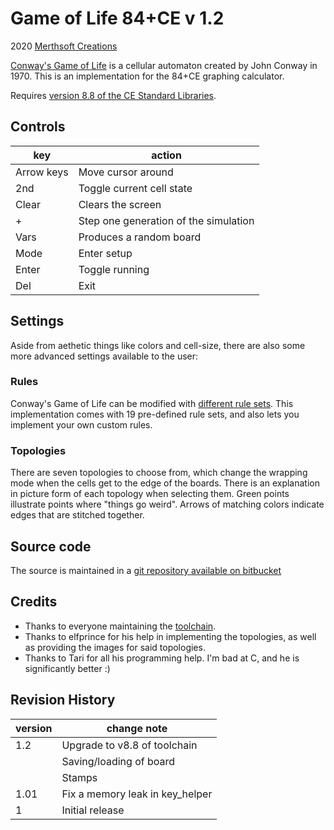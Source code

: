 # Game of Life 84+CE v 1.2

2020 [Merthsoft Creations](shaun@shaunmcfall.com)

[Conway's Game of Life](https://en.wikipedia.org/wiki/Conway's_Game_of_Life) is a cellular automaton created by John Conway in 1970. This is an implementation
for the 84+CE graphing calculator.

Requires [version 8.8 of the CE Standard Libraries](https://github.com/CE-Programming/libraries/releases/tag/v8.8).

## Controls

| key | action |
|-|-|
|Arrow keys | Move cursor around |
| 2nd | Toggle current cell state |
| Clear | Clears the screen |
| + | Step one generation of the simulation |
|Vars | Produces a random board |
|Mode | Enter setup |
|Enter | Toggle running
|Del | Exit

## Settings

Aside from aethetic things like colors and cell-size, there are also some more advanced settings available to the user:

### Rules

Conway's Game of Life can be modified with [different rule sets](https://en.wikipedia.org/wiki/Life-like_cellular_automaton). This implementation comes with 19 pre-defined rule sets, and also lets you implement your own custom rules.

### Topologies

There are seven topologies to choose from, which change the wrapping mode when the cells get to the edge of the boards. There is an explanation in picture form of each topology when selecting them. Green points illustrate points where "things go weird". Arrows of matching colors indicate edges that are stitched together.

## Source code

The source is maintained in a [git repository available on bitbucket](https://bitbucket.org/merthsoft/gol-84-ce)

## Credits

- Thanks to everyone maintaining the [toolchain]((https://github.com/CE-Programming/toolchain)).
- Thanks to elfprince for his help in implementing the topologies, as well as providing the images for said topologies.
- Thanks to Tari for all his programming help. I'm bad at C, and he is significantly better :)

## Revision History

| version | change note |
| - | - |
| 1.2 | Upgrade to v8.8 of toolchain |
|     | Saving/loading of board |
|     | Stamps |
| 1.01 | Fix a memory leak in key_helper |
| 1 | Initial release |
